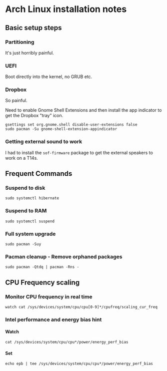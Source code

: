 # Arch Linux installation notes

## Basic setup steps

### Partitioning

It's just horribly painful. 

### UEFI

Boot directly into the kernel, no GRUB etc.


### Dropbox

So painful.

Need to enable Gnome Shell Extensions and then install the app indicator to get the Dropbox "tray" icon.

```
gsettings set org.gnome.shell disable-user-extensions false
sudo pacman -Su gnome-shell-extension-appindicator
```

### Getting external sound to work

I had to install the `sof-firmware` package to get the external speakers to work on a T14s.

## Frequent Commands

### Suspend to disk

```
sudo systemctl hibernate
```

### Suspend to RAM

```
sudo systemctl suspend
```

### Full system upgrade

```
sudo pacman -Suy
```

### Pacman cleanup - Remove orphaned packages

```
sudo pacman -Qtdq | pacman -Rns -
```

## CPU Frequency scaling

### Monitor CPU frequency in real time

`watch cat /sys/devices/system/cpu/cpu[0-9]*/cpufreq/scaling_cur_freq`

### Intel performance and energy bias hint

#### Watch
`cat /sys/devices/system/cpu/cpu*/power/energy_perf_bias`

#### Set
`echo epb | tee /sys/devices/system/cpu/cpu*/power/energy_perf_bias`


